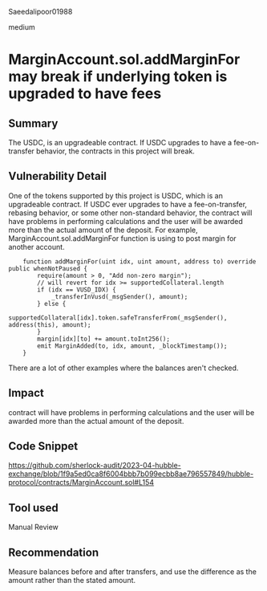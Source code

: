 Saeedalipoor01988

medium

# MarginAccount.sol.addMarginFor may break if underlying token is upgraded to have fees

## Summary
The USDC, is an upgradeable contract. If USDC upgrades to have a fee-on-transfer behavior, the contracts in this project will break.

## Vulnerability Detail
One of the tokens supported by this project is USDC, which is an upgradeable contract. If USDC ever upgrades to have a fee-on-transfer, rebasing behavior, or some other non-standard behavior, the contract will have problems in performing calculations and the user will be awarded more than the actual amount of the deposit. For example, MarginAccount.sol.addMarginFor function is using to post margin for another account. 

```solidity
    function addMarginFor(uint idx, uint amount, address to) override public whenNotPaused {
        require(amount > 0, "Add non-zero margin");
        // will revert for idx >= supportedCollateral.length
        if (idx == VUSD_IDX) {
            _transferInVusd(_msgSender(), amount);
        } else {
            supportedCollateral[idx].token.safeTransferFrom(_msgSender(), address(this), amount);
        }
        margin[idx][to] += amount.toInt256();
        emit MarginAdded(to, idx, amount, _blockTimestamp());
    }
```

There are a lot of other examples where the balances aren't checked.

## Impact
contract will have problems in performing calculations and the user will be awarded more than the actual amount of the deposit. 

## Code Snippet
https://github.com/sherlock-audit/2023-04-hubble-exchange/blob/1f9a5ed0ca8f6004bbb7b099ecbb8ae796557849/hubble-protocol/contracts/MarginAccount.sol#L154

## Tool used
Manual Review

## Recommendation
Measure balances before and after transfers, and use the difference as the amount rather than the stated amount.